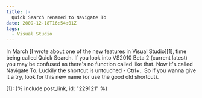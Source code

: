```yaml
---
title: |-
  Quick Search renamed to Navigate To
date: 2009-12-18T16:54:01Z
tags:
  - Visual Studio
---
```

In March [I wrote about one of the new features in Visual Studio][1], time being called Quick Search. If you look into VS2010 Beta 2 (current latest) you may be confused as there's no function called like that. Now it's called Navigate To. Luckily the shortcut is untouched - Ctrl+,. So if you wanna give it a try, look for this new name (or use the good old shortcut).

[1]: {% include post_link, id: "229121" %}